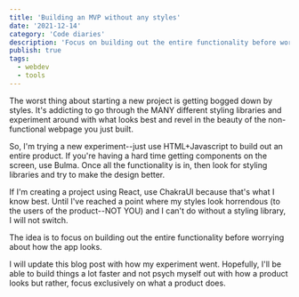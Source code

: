 ```yaml
---
title: 'Building an MVP without any styles'
date: '2021-12-14'
category: 'Code diaries'
description: 'Focus on building out the entire functionality before worrying about how the app looks.'
publish: true
tags:
  - webdev
  - tools
---
```


The worst thing about starting a new project is getting bogged down by styles. It's addicting to go through the MANY different styling libraries and experiment around with what looks best and revel in the beauty of the non-functional webpage you just built.

So, I'm trying a new experiment--just use HTML+Javascript to build out an entire product. If you're having a hard time getting components on the screen, use Bulma. Once all the functionality is in, then look for styling libraries and try to make the design better.

If I'm creating a project using React, use ChakraUI because that's what I know best. Until I've reached a point where my styles look horrendous (to the users of the product--NOT YOU) and I can't do without a styling library, I will not switch.

The idea is to focus on building out the entire functionality before worrying about how the app looks.

I will update this blog post with how my experiment went. Hopefully, I'll be able to build things a lot faster and not psych myself out with how a product looks but rather, focus exclusively on what a product does.
